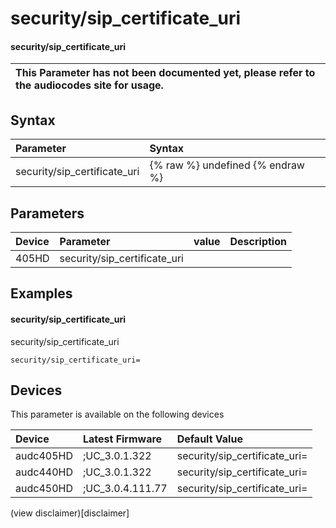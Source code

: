 ﻿---
description: security/sip_certificate_uri
search: false
---

# security/sip_certificate_uri

#### security/sip_certificate_uri


| This Parameter has not been documented yet, please refer to the audiocodes site for usage.  |
| :--- |

## Syntax
| Parameter | Syntax |
| :--- | :--- |
|security/sip_certificate_uri | {% raw %} undefined {% endraw %} |

## Parameters
|Device|Parameter|value|Description|
|:---|:---|:---|:---|
| 405HD | security/sip_certificate_uri |  |  |

## Examples
#### security/sip_certificate_uri

security/sip_certificate_uri

```
security/sip_certificate_uri=
```

## Devices
This parameter is available on the following devices

| Device | Latest Firmware | Default Value |
|:---|:---|:---|
| audc405HD | ;UC_3.0.1.322 | security/sip_certificate_uri= 
| audc440HD | ;UC_3.0.1.322 | security/sip_certificate_uri= 
| audc450HD | ;UC_3.0.4.111.77 | security/sip_certificate_uri= 

(view disclaimer)[disclaimer]
